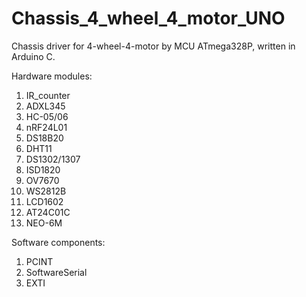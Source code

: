 # Chassis_4_wheel_4_motor_UNO
Chassis driver for 4-wheel-4-motor by MCU ATmega328P, written in Arduino C.

Hardware modules:
1. IR_counter
2. ADXL345
3. HC-05/06
4. nRF24L01
5. DS18B20
6. DHT11
7. DS1302/1307
8. ISD1820
9. OV7670
10. WS2812B
11. LCD1602
12. AT24C01C
13. NEO-6M

Software components:
1. PCINT
2. SoftwareSerial
3. EXTI

